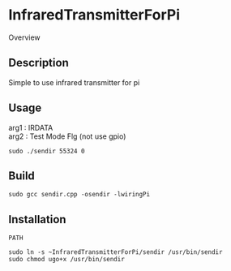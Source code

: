 InfraredTransmitterForPi
====

Overview

## Description
Simple to use infrared transmitter for pi

## Usage

arg1 : IRDATA  
arg2 : Test Mode Flg (not use gpio)

`sudo ./sendir 55324 0`

## Build

`sudo gcc sendir.cpp -osendir -lwiringPi`

## Installation

`PATH`

```
sudo ln -s ~InfraredTransmitterForPi/sendir /usr/bin/sendir
sudo chmod ugo+x /usr/bin/sendir
```
